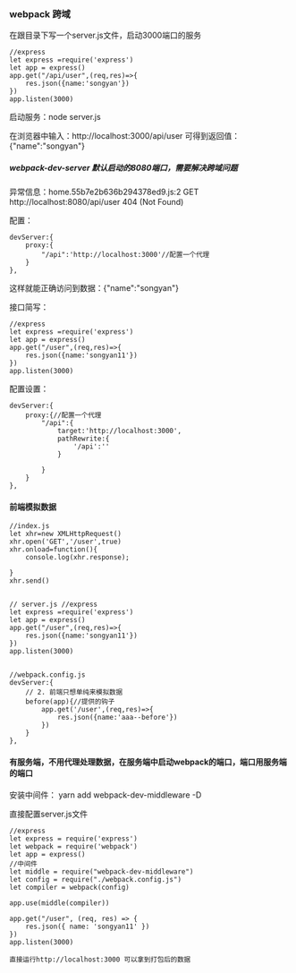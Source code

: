 ### webpack 跨域

在跟目录下写一个server.js文件，启动3000端口的服务

	//express
	let express =require('express')
	let app = express()
	app.get("/api/user",(req,res)=>{
		res.json({name:'songyan'})
	})
	app.listen(3000)

启动服务：node server.js

在浏览器中输入：http://localhost:3000/api/user 可得到返回值：{"name":"songyan"}

##### webpack-dev-server 默认启动的8080端口，需要解决跨域问题

异常信息：home.55b7e2b636b294378ed9.js:2 GET http://localhost:8080/api/user 404 (Not Found)

配置：

	devServer:{
		proxy:{
			"/api":'http://localhost:3000'//配置一个代理
		}
	},

这样就能正确访问到数据：{"name":"songyan"}


接口简写：

	//express
	let express =require('express')
	let app = express()
	app.get("/user",(req,res)=>{
		res.json({name:'songyan11'})
	})
	app.listen(3000)

配置设置：

	devServer:{
		proxy:{//配置一个代理
			"/api":{
				target:'http://localhost:3000',
				pathRewrite:{
					'/api':''
				}

			}
		}
	},


#### 前端模拟数据

	//index.js
	let xhr=new XMLHttpRequest()
	xhr.open('GET','/user',true)
	xhr.onload=function(){
		console.log(xhr.response);
		
	}
	xhr.send()


	// server.js //express
	let express =require('express')
	let app = express()
	app.get("/user",(req,res)=>{
		res.json({name:'songyan11'})
	})
	app.listen(3000)


	//webpack.config.js
	devServer:{
		// 2. 前端只想单纯来模拟数据
		before(app){//提供的钩子
			app.get('/user',(req,res)=>{
				res.json({name:'aaa--before'})
			})
		}
	},

#### 有服务端，不用代理处理数据，在服务端中启动webpack的端口，端口用服务端的端口

安装中间件： yarn add webpack-dev-middleware -D

直接配置server.js文件

	//express
	let express = require('express')
	let webpack = require('webpack')
	let app = express()
	//中间件
	let middle = require("webpack-dev-middleware")
	let config = require("./webpack.config.js")
	let compiler = webpack(config)

	app.use(middle(compiler))

	app.get("/user", (req, res) => {
		res.json({ name: 'songyan11' })
	})
	app.listen(3000)

	直接运行http://localhost:3000 可以拿到打包后的数据